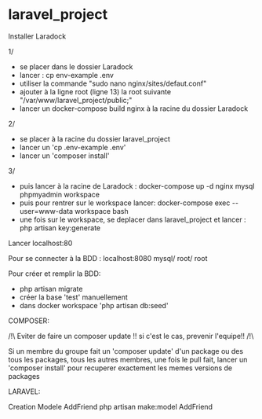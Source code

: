 # laravel_project

 Installer Laradock

1/
- se placer dans le dossier Laradock
- lancer : cp env-example .env
- utiliser la commande "sudo nano nginx/sites/defaut.conf"
- ajouter à la ligne root (ligne 13) la root suivante "/var/www/laravel_project/public;"
- lancer un docker-compose build nginx à la racine du dossier Laradock

2/
- se placer à la racine du dossier laravel_project
- lancer un 'cp .env-example .env'
- lancer un 'composer install'

3/
- puis lancer à la racine de Laradock : docker-compose up -d nginx mysql phpmyadmin workspace
- puis pour rentrer sur le workspace lancer: 
    docker-compose exec --user=www-data workspace bash
- une fois sur le workspace, se deplacer dans laravel_project et lancer : php artisan key:generate
 
Lancer localhost:80

Pour se connecter à la BDD : localhost:8080 
mysql/ root/ root

Pour créer et remplir la BDD:
- php artisan migrate
- créer la base 'test' manuellement 
- dans docker workspace 'php artisan db:seed'
 
 
COMPOSER: 

/!\ Eviter de faire un composer update !! si c'est le cas, prevenir l'equipe!! /!\

Si un membre du groupe fait un 'composer update' d'un package ou des tous les packages,
tous les autres membres, une fois le pull fait, lancer un 'composer install' pour recuperer exactement les memes versions de packages 


LARAVEL: 

Creation Modele AddFriend
php artisan make:model AddFriend



